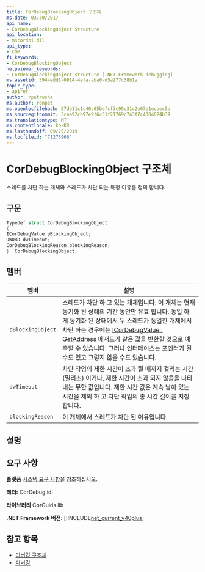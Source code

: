 ```yaml
---
title: CorDebugBlockingObject 구조체
ms.date: 03/30/2017
api_name:
- CorDebugBlockingObject Structure
api_location:
- mscordbi.dll
api_type:
- COM
f1_keywords:
- CorDebugBlockingObject
helpviewer_keywords:
- CorDebugBlockingObject structure [.NET Framework debugging]
ms.assetid: 5944edd1-0914-4efa-aba0-d5a277c38b1a
topic_type:
- apiref
author: rpetrusha
ms.author: ronpet
ms.openlocfilehash: 57de11c1c40c05befcf3c99c31c2e07e1ecaec5a
ms.sourcegitcommit: 3caa92cb97e9f6c31f21769c7a3f7c4304024b39
ms.translationtype: MT
ms.contentlocale: ko-KR
ms.lasthandoff: 09/25/2019
ms.locfileid: "71273966"
---
```

# <a name="cordebugblockingobject-structure"></a>CorDebugBlockingObject 구조체
스레드를 차단 하는 개체와 스레드가 차단 되는 특정 이유를 정의 합니다.  
  
## <a name="syntax"></a>구문  
  
```cpp  
Typedef struct CorDebugBlockingObject  
{  
ICorDebugValue pBlockingObject;  
DWORD dwTimeout;  
CorDebugBlockingReason blockingReason;  
}  CorDebugBlockingObject;  
```  
  
## <a name="members"></a>멤버  
  
|멤버|설명|  
|------------|-----------------|  
|`pBlockingObject`|스레드가 차단 하 고 있는 개체입니다. 이 개체는 현재 동기화 된 상태의 기간 동안만 유효 합니다. 동일 하 게 동기화 된 상태에서 두 스레드가 동일한 개체에서 차단 하는 경우에는 [ICorDebugValue:: GetAddress](icordebugvalue-getaddress-method.md) 메서드가 같은 값을 반환할 것으로 예측할 수 있습니다. 그러나 인터페이스는 포인터가 될 수도 있고 그렇지 않을 수도 있습니다.|  
|`dwTimeout`|차단 작업의 제한 시간이 초과 될 때까지 걸리는 시간 (밀리초) 이거나, 제한 시간이 초과 되지 않음을 나타내는 무한 값입니다. 제한 시간 값은 계속 남아 있는 시간을 제외 하 고 차단 작업의 총 시간 길이를 지정 합니다.|  
|`blockingReason`|이 개체에서 스레드가 차단 된 이유입니다.|  
  
## <a name="remarks"></a>설명  
  
## <a name="requirements"></a>요구 사항  
 **플랫폼** [시스템 요구 사항](../../get-started/system-requirements.md)을 참조하십시오.  
  
 **헤더:** CorDebug.idl  
  
 **라이브러리** CorGuids.lib  
  
 **.NET Framework 버전:** [!INCLUDE[net_current_v40plus](../../../../includes/net-current-v40plus-md.md)]  
  
## <a name="see-also"></a>참고 항목

- [디버깅 구조체](debugging-structures.md)
- [디버깅](index.md)
